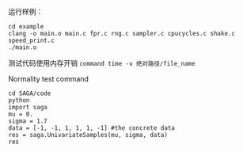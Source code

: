 运行样例：

```
cd example 
clang -o main.o main.c fpr.c rng.c sampler.c cpucycles.c shake.c speed_print.c 
./main.o
```

测试代码使用内存开销
```command time -v 绝对路径/file_name```

Normality test command
```
cd SAGA/code
python 
import saga
mu = 0.
sigma = 1.7
data = [-1, -1, 1, 1, 1, -1] #the concrete data 
res = saga.UnivariateSamples(mu, sigma, data)
res
```